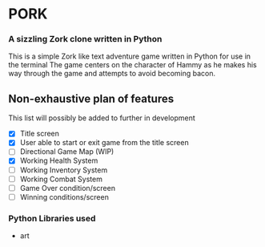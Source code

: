 # PORK
### A sizzling Zork clone written in Python
This is a simple Zork like text adventure game written in Python for use in the terminal
The game centers on the character of Hammy as he makes his way through the game and attempts to avoid becoming bacon.
## Non-exhaustive plan of features
This list will possibly be added to further in development
- [x] Title screen
- [x] User able to start or exit game from the title screen
- [ ] Directional Game Map (WIP)
- [x] Working Health System
- [ ] Working Inventory System
- [ ] Working Combat System
- [ ] Game Over condition/screen
- [ ] Winning conditions/screen
### Python Libraries used
- art
